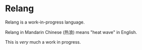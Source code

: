 # Relang

Relang is a work-in-progress language.

Relang in Mandarin Chinese (热浪) means "heat wave" in English.

This is _very_ much a work in progress.

